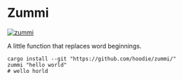 # Zummi

[![zummi](http://www.disneyclips.com/imagesnewb/images/clipzum21.gif)](http://www.disneyclips.com/imagesnewb/gummibears.html)

A little function that replaces word beginnings.

```
cargo install --git "https://github.com/hoodie/zummi/"
zummi "hello world"
# wello horld
```
